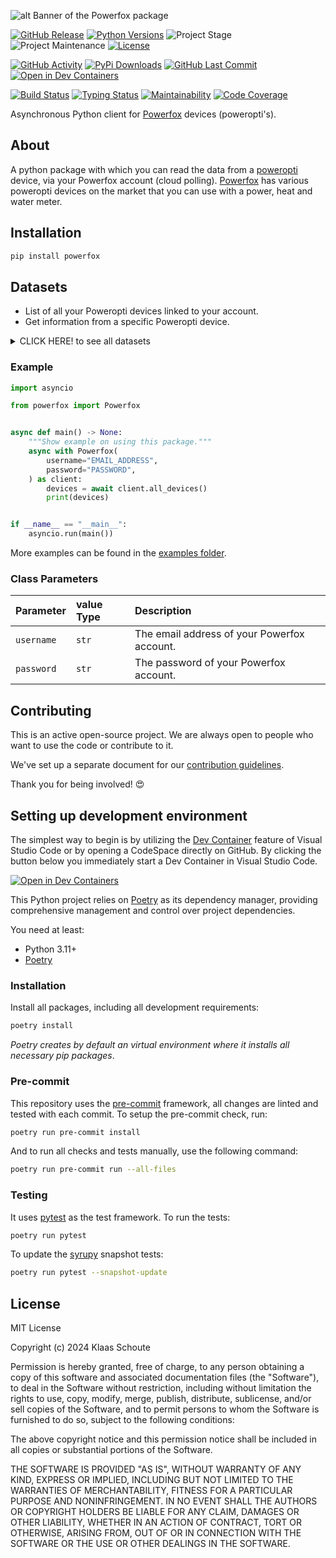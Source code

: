 <!-- Banner -->
![alt Banner of the Powerfox package](https://raw.githubusercontent.com/klaasnicolaas/python-powerfox/main/assets/header_powerfox-min.png)

<!-- PROJECT SHIELDS -->
[![GitHub Release][releases-shield]][releases]
[![Python Versions][python-versions-shield]][pypi]
![Project Stage][project-stage-shield]
![Project Maintenance][maintenance-shield]
[![License][license-shield]](LICENSE)

[![GitHub Activity][commits-shield]][commits-url]
[![PyPi Downloads][downloads-shield]][downloads-url]
[![GitHub Last Commit][last-commit-shield]][commits-url]
[![Open in Dev Containers][devcontainer-shield]][devcontainer]

[![Build Status][build-shield]][build-url]
[![Typing Status][typing-shield]][typing-url]
[![Maintainability][maintainability-shield]][maintainability-url]
[![Code Coverage][codecov-shield]][codecov-url]


Asynchronous Python client for [Powerfox][poweropti] devices (poweropti's).

## About

A python package with which you can read the data from a [poweropti][poweropti]
device, via your Powerfox account (cloud polling). [Powerfox][powerfox] has various
poweropti devices on the market that you can use with a power, heat and water meter.

## Installation

```bash
pip install powerfox
```

## Datasets

- List of all your Poweropti devices linked to your account.
- Get information from a specific Poweropti device.

<details>
  <summary>CLICK HERE! to see all datasets</summary>

### All Devices

| Name            | Type         | Description                                    |
| :-------------- | :----------- | :--------------------------------------------- |
| `device_id`     | `str`        | The unique identifier of the device.           |
| `name`          | `str`        | The name of the device.                        |
| `date_added`    | `datetime`   | The date the device was added to your account. |
| `main_device`   | `bool`       | If the device is the main device.              |
| `bidirectional` | `bool`       | If the device is bidirectional.                |
| `type`          | `DeviceType` | The division number of the device.             |

> [!NOTE]
> `DeviceType` is an Enum based on the division number of the device. You can get a human readable name by calling `device.type.human_readable`.

### Poweropti for Power meters

| Name | Type | Description |
| :--- | :--- | :---------- |
| `outdated` | `bool` | If the data from the device is outdated. |
| `timestamp` | `datetime` | The timestamp of the data. |
| `power` | `int` | The amount of power used in W. |
| `energy_usage` | `float` | The amount of energy used (from the grid) in kWh. |
| `energy_return` | `float` | The amount of energy returned (to the grid) in kWh. |
| `energy_usage_high_tariff` | `float` | The amount of energy used in kWh during high tariff. |
| `energy_usage_low_tariff` | `float` | The amount of energy used in kWh during low tariff. |

### Poweropti for Water meters

| Name | Type | Description |
| :--- | :--- | :---------- |
| `outdated` | `bool` | If the data from the device is outdated. |
| `timestamp` | `datetime` | The timestamp of the data. |
| `cold_water` | `float` | The amount of cold water used in m³. |
| `warm_water` | `float` | The amount of warm water used in m³. |
</details>

### Example

```python
import asyncio

from powerfox import Powerfox


async def main() -> None:
    """Show example on using this package."""
    async with Powerfox(
        username="EMAIL_ADDRESS",
        password="PASSWORD",
    ) as client:
        devices = await client.all_devices()
        print(devices)


if __name__ == "__main__":
    asyncio.run(main())
```

More examples can be found in the [examples folder](./examples/).

### Class Parameters

| Parameter | value Type | Description |
| :-------- | :--------- | :---------- |
| `username` | `str` | The email address of your Powerfox account. |
| `password` | `str` | The password of your Powerfox account. |

## Contributing

This is an active open-source project. We are always open to people who want to
use the code or contribute to it.

We've set up a separate document for our
[contribution guidelines](CONTRIBUTING.md).

Thank you for being involved! :heart_eyes:

## Setting up development environment

The simplest way to begin is by utilizing the [Dev Container][devcontainer]
feature of Visual Studio Code or by opening a CodeSpace directly on GitHub.
By clicking the button below you immediately start a Dev Container in Visual Studio Code.

[![Open in Dev Containers][devcontainer-shield]][devcontainer]

This Python project relies on [Poetry][poetry] as its dependency manager,
providing comprehensive management and control over project dependencies.

You need at least:

- Python 3.11+
- [Poetry][poetry-install]

### Installation

Install all packages, including all development requirements:

```bash
poetry install
```

_Poetry creates by default an virtual environment where it installs all
necessary pip packages_.

### Pre-commit

This repository uses the [pre-commit][pre-commit] framework, all changes
are linted and tested with each commit. To setup the pre-commit check, run:

```bash
poetry run pre-commit install
```

And to run all checks and tests manually, use the following command:

```bash
poetry run pre-commit run --all-files
```

### Testing

It uses [pytest](https://docs.pytest.org/en/stable/) as the test framework. To run the tests:

```bash
poetry run pytest
```

To update the [syrupy](https://github.com/tophat/syrupy) snapshot tests:

```bash
poetry run pytest --snapshot-update
```

## License

MIT License

Copyright (c) 2024 Klaas Schoute

Permission is hereby granted, free of charge, to any person obtaining a copy
of this software and associated documentation files (the "Software"), to deal
in the Software without restriction, including without limitation the rights
to use, copy, modify, merge, publish, distribute, sublicense, and/or sell
copies of the Software, and to permit persons to whom the Software is
furnished to do so, subject to the following conditions:

The above copyright notice and this permission notice shall be included in all
copies or substantial portions of the Software.

THE SOFTWARE IS PROVIDED "AS IS", WITHOUT WARRANTY OF ANY KIND, EXPRESS OR
IMPLIED, INCLUDING BUT NOT LIMITED TO THE WARRANTIES OF MERCHANTABILITY,
FITNESS FOR A PARTICULAR PURPOSE AND NONINFRINGEMENT. IN NO EVENT SHALL THE
AUTHORS OR COPYRIGHT HOLDERS BE LIABLE FOR ANY CLAIM, DAMAGES OR OTHER
LIABILITY, WHETHER IN AN ACTION OF CONTRACT, TORT OR OTHERWISE, ARISING FROM,
OUT OF OR IN CONNECTION WITH THE SOFTWARE OR THE USE OR OTHER DEALINGS IN THE
SOFTWARE.


<!-- LINKS FROM PLATFORM -->
[powerfox]: https://www.powerfox.energy
[poweropti]: https://shop.powerfox.energy/collections/frontpage


<!-- MARKDOWN LINKS & IMAGES -->
[build-shield]: https://github.com/klaasnicolaas/python-powerfox/actions/workflows/tests.yaml/badge.svg
[build-url]: https://github.com/klaasnicolaas/python-powerfox/actions/workflows/tests.yaml
[codecov-shield]: https://codecov.io/gh/klaasnicolaas/python-powerfox/branch/main/graph/badge.svg?token=GWI54W3CG9
[codecov-url]: https://codecov.io/gh/klaasnicolaas/python-powerfox
[commits-shield]: https://img.shields.io/github/commit-activity/y/klaasnicolaas/python-powerfox.svg
[commits-url]: https://github.com/klaasnicolaas/python-powerfox/commits/main
[devcontainer-shield]: https://img.shields.io/static/v1?label=Dev%20Containers&message=Open&color=blue&logo=visualstudiocode
[devcontainer]: https://vscode.dev/redirect?url=vscode://ms-vscode-remote.remote-containers/cloneInVolume?url=https://github.com/klaasnicolaas/python-powerfox
[downloads-shield]: https://img.shields.io/pypi/dm/powerfox
[downloads-url]: https://pypistats.org/packages/powerfox
[last-commit-shield]: https://img.shields.io/github/last-commit/klaasnicolaas/python-powerfox.svg
[license-shield]: https://img.shields.io/github/license/klaasnicolaas/python-powerfox.svg
[maintainability-shield]: https://api.codeclimate.com/v1/badges/a036b3dc5a9656137de2/maintainability
[maintainability-url]: https://codeclimate.com/github/klaasnicolaas/python-powerfox/maintainability
[maintenance-shield]: https://img.shields.io/maintenance/yes/2024.svg
[project-stage-shield]: https://img.shields.io/badge/project%20stage-experimental-yellow.svg
[pypi]: https://pypi.org/project/powerfox/
[python-versions-shield]: https://img.shields.io/pypi/pyversions/powerfox
[releases-shield]: https://img.shields.io/github/release/klaasnicolaas/python-powerfox.svg
[releases]: https://github.com/klaasnicolaas/python-powerfox/releases
[typing-shield]: https://github.com/klaasnicolaas/python-powerfox/actions/workflows/typing.yaml/badge.svg
[typing-url]: https://github.com/klaasnicolaas/python-powerfox/actions/workflows/typing.yaml

[poetry-install]: https://python-poetry.org/docs/#installation
[poetry]: https://python-poetry.org
[pre-commit]: https://pre-commit.com
